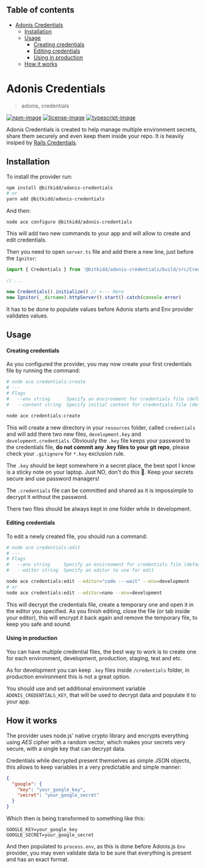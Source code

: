 <!-- START doctoc generated TOC please keep comment here to allow auto update -->
<!-- DON'T EDIT THIS SECTION, INSTEAD RE-RUN doctoc TO UPDATE -->
## Table of contents

- [Adonis Credentials](#adonis-credentials)
  - [Installation](#installation)
  - [Usage](#usage)
      - [Creating credentials](#creating-credentials)
      - [Editing credentials](#editing-credentials)
      - [Using in production](#using-in-production)
  - [How it works](#how-it-works)

<!-- END doctoc generated TOC please keep comment here to allow auto update -->

# Adonis Credentials
> adonis, credentials

[![npm-image]][npm-url] [![license-image]][license-url] [![typescript-image]][typescript-url]

Adonis Credentials is created to help manage multiple environment secrets, share them securely and even keep them inside your repo. 
It is heavily insiped by [Rails Credentials](https://edgeguides.rubyonrails.org/security.html#environmental-security).

## Installation

To install the provider run:
```bash
npm install @bitkidd/adonis-credentials
# or
yarn add @bitkidd/adonis-credentials
```

And then:
```
node ace configure @bitkidd/adonis-credentials
```

This will add two new commands to your app and will allow to create and edit credentials.

Then you need to open `server.ts` file and add there a new line, just before the `Ignitor`:

```ts
import { Credentials } from '@bitkidd/adonis-credentials/build/src/Credentials'

// ...

new Credentials().initialize() // <--- Here
new Ignitor(__dirname).httpServer().start().catch(console.error)
```

It has to be done to populate values before Adonis starts and Env provider validates values.

## Usage

#### Creating credentials

As you configured the provider, you may now create your first credentials file by running the command:

```bash
# node ace credentials:create
# ---
# Flags
#   --env string      Specify an environment for credentials file (default: development)
#   --content string  Specify initial content for credentials file (default: { "hello": "world" })

node ace credentials:create
```

This will create a new directory in your `resources` folder, called `credentials` and will add there two new files, `development.key` and `development.credentials`. Obviously the `.key` file keeps your password to the credentials file, **do not commit any .key files to your git repo**, please check your `.gitignore` for `*.key` exclusion rule.

The `.key` should be kept somewhere in a secret place, the best spot I know is a sticky note on your laptop. Just NO, don't do this :see_no_evil:.
Keep your secrets secure and use password managers!

The `.credentials` file can be committed and shared as it is impossimple to decrypt it without the password.

There two files should be always kept in one folder while in development.

#### Editing credentials

To edit a newly created file, you should run a command:

```bash
# node ace credentials:edit
# ---
# Flags
#   --env string     Specify an environment for credentials file (default: development)
#   --editor string  Specify an editor to use for edit

node ace credentials:edit --editor="code ---wait" --env=development
# or
node ace credentials:edit --editor=nano --env=development
```

This will decrypt the credentials file, create a temporary one and open it in the editor you specified. As you finish editing, close the file (or tab inside your editor), this will encrypt it back again and remove the temporary file, to keep you safe and sound.

#### Using in production

You can have multiple credential files, the best way to work is to create one for each environment, development, production, staging, test and etc.

As for development you can keep `.key` files inside `/credentials` folder, in production environment this is not a great option.

You should use and set additional environment variable `ADONIS_CREDENTIALS_KEY`, that will be used to decrypt data and populate it to your app.

## How it works

The provider uses node.js' native crypto library and encrypts everything using *AES* cipher with a random vector, which makes your secrets very secure, with a single key that can decrypt data.

Credentials while decrypted present themselves as simple JSON objects, this allows to keep variables in a very predictable and simple manner:

```json
{
  "google": {
    "key": "your_google_key",
    "secret": "your_google_secret"
  }
}
```

Which then is being transformed to something like this:

```
GOOGLE_KEY=your_google_key
GOOGLE_SECRET=your_google_secret
```

And then populated to `process.env`, as this is done before Adonis.js `Env` provider, you may even validate data to be sure that everything is present and has an exact format.

[npm-image]: https://img.shields.io/npm/v/@bitkidd/adonis-credentials.svg?style=for-the-badge&logo=npm
[npm-url]: https://npmjs.org/package/@bitkidd/adonis-credentials "npm"

[license-image]: https://img.shields.io/npm/l/@bitkidd/adonis-credentials?color=blueviolet&style=for-the-badge
[license-url]: LICENSE.md "license"

[typescript-image]: https://img.shields.io/badge/Typescript-294E80.svg?style=for-the-badge&logo=typescript
[typescript-url]:  "typescript"

